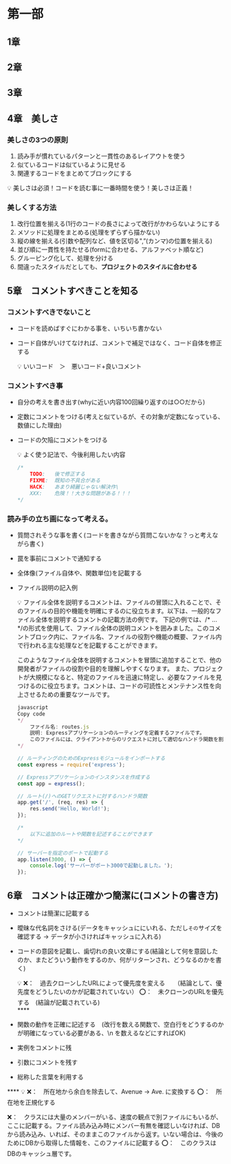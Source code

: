 # 第一部

## 1章

## 2章

## 3章

## 4章　美しさ

### 美しさの3つの原則

1. 読み手が慣れているパターンと一貫性のあるレイアウトを使う
2. 似ているコードは似ているように見せる
3. 関連するコードをまとめてブロックにする

<aside>
💡 美しさは必須！コードを読む事に一番時間を使う！美しさは正義！

</aside>

### 美しくする方法

1. 改行位置を揃える(1行のコードの長さによって改行がかわらないようにする
2. メソッドに処理をまとめる(処理をずらずら描かない)
3. 縦の線を揃える(引数や配列など、値を区切る",”(カンマ)の位置を揃える)
4. 並び順に一貫性を持たせる(formに合わせる、アルファベット順など)
5. グルーピング化して、処理を分ける
6. 間違ったスタイルだとしても、**プロジェクトのスタイルに合わせる**

## 5章　コメントすべきことを知る

### コメントすべきでないこと

- コードを読めばすぐにわかる事を、いちいち書かない
- コード自体がいけてなければ、コメントで補足ではなく、コード自体を修正する
    
    <aside>
    💡 いいコード　＞　悪いコード+良いコメント
    
    </aside>
    

### コメントすべき事

- 自分の考えを書き出す(whyに近い内容100回繰り返すのは○○だから)
- 定数にコメントをつける(考えと似ているが、その対象が定数になっている、数値にした理由)
- コードの欠陥にコメントをつける
    
    <aside>
    💡 よく使う記法で、今後利用したい内容
    
    ```jsx
    /* 
        TODO:   後で修正する
        FIXME:  既知の不具合がある
        HACK:   あまり綺麗じゃない解決作\
        XXX:    危険！！大きな問題がある！！！
    */
    ```
    
    </aside>
    

### 読み手の立ち画になって考える。

- 質問されそうな事を書く(コードを書きながら質問こないかな？っと考えながら書く)
- 罠を事前にコメントで通知する
- 全体像(ファイル自体や、関数単位)を記載する
- ファイル説明の記入例
    
    <aside>
    💡 ファイル全体を説明するコメントは、ファイルの冒頭に入れることで、そのファイルの目的や機能を明確にするのに役立ちます。以下は、一般的なファイル全体を説明するコメントの記載方法の例です。
    下記の例では、/* ... */の形式を使用して、ファイル全体の説明コメントを囲みました。このコメントブロック内に、ファイル名、ファイルの役割や機能の概要、ファイル内で行われる主な処理などを記載することができます。
    
    このようなファイル全体を説明するコメントを冒頭に追加することで、他の開発者がファイルの役割や目的を理解しやすくなります。
    また、プロジェクトが大規模になると、特定のファイルを迅速に特定し、必要なファイルを見つけるのに役立ちます。コメントは、コードの可読性とメンテナンス性を向上させるための重要なツールです。
    
    ```jsx
    javascript
    Copy code
    */
        ファイル名: routes.js
        説明: Expressアプリケーションのルーティングを定義するファイルです。
        このファイルには、クライアントからのリクエストに対して適切なハンドラ関数を割り当てるルートを定義します。
    */
    
    // ルーティングのためのExpressモジュールをインポートする
    const express = require('express');
    
    // Expressアプリケーションのインスタンスを作成する
    const app = express();
    
    // ルート(/)へのGETリクエストに対するハンドラ関数
    app.get('/', (req, res) => {
        res.send('Hello, World!');
    });
    
    /*
        以下に追加のルートや関数を記述することができます
    */
    
    // サーバーを指定のポートで起動する
    app.listen(3000, () => {
        console.log('サーバーがポート3000で起動しました。');
    });
    
    ```
    
    </aside>
    

## 6章　コメントは正確かつ簡潔に(コメントの書き方)

- コメントは簡潔に記載する
- 曖昧な代名詞をさける(データをキャッシュににいれる、ただし`その`サイズを確認する → データが小さければキャッシュに入れる)
- コードの意図を記載し、歯切れの良い文章にする(結論として何を意図したのか、またどういう動作をするのか、何がリターンされ、どうなるのかを書く)
    
    <aside>
    💡 ❌：　過去クローンしたURLによって優先度を変える　　（結論として、優先度をどうしたいのかが記載されていない）
    ⭕️：　未クローンのURLを優先する　(結論が記載されている)
    
    </aside>****
    
- 関数の動作を正確に記述する　(改行を数える関数で、空白行をどうするのかが明確になっている必要がある、\n を数えるなどにすればOK)
- 実例をコメントに残
- 引数にコメントを残す
- 総称した言葉を利用する

<aside>****
💡 ❌：　所在地から余白を除去して、Avenue → Ave. に変換する
⭕️：　所在地を正規化する

❌：　クラスには大量のメンバーがいる、速度の観点で別ファイルにもいるが、ここに記載する。ファイル読み込み時にメンバー有無を確認しいなければ、DBから読み込み、いれば、そのままこのファイルから返す。いない場合は、今後のためにDBから取得した情報を、このファイルに記載する
⭕️：　このクラスはDBのキャッシュ層です。

</aside>